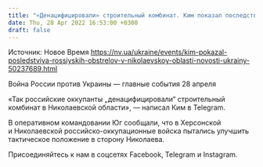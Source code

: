 ```yaml
---
title: "«Денацифицировали» строительный комбинат. Ким показал последствия российских обстрелов в Николаевской области"
date: Thu, 28 Apr 2022 16:53:00 +0300
draft: false
---
```

Источник: Новое Время https://nv.ua/ukraine/events/kim-pokazal-posledstviya-rossiyskih-obstrelov-v-nikolaevskoy-oblasti-novosti-ukrainy-50237689.html


Война России против Украины — главные события 28 апреля

«Так российские оккупанты „денацифицировали“ строительный комбинат в Николаевской области», — написал Ким в Telegram.

В оперативном командовании Юг сообщали, что в Херсонской и Николаевской российско-оккупационные войска пытались улучшить тактическое положение в сторону Николаева.

Присоединяйтесь к нам в соцсетях Facebook, Telegram и Instagram.
